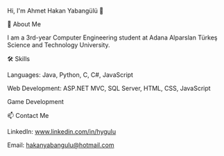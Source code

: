 Hi, I'm Ahmet Hakan Yabangülü 👋

🚀 About Me

I am a 3rd-year Computer Engineering student at Adana Alparslan Türkeş Science and Technology University.

🛠️ Skills

Languages: Java, Python, C, C#, JavaScript

Web Development: ASP.NET MVC, SQL Server, HTML, CSS, JavaScript

Game Development


📫 Contact Me

LinkedIn: www.linkedin.com/in/hygulu

Email: hakanyabangulu@hotmail.com
